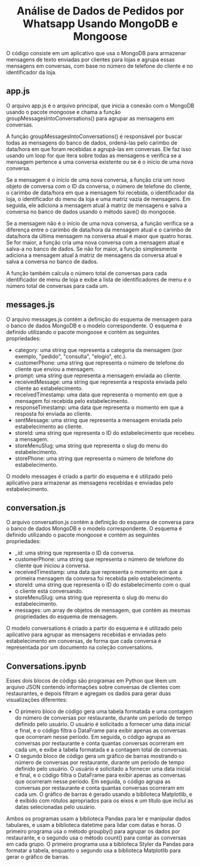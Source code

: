<h1 align="center"> Análise de Dados de Pedidos por Whatsapp Usando MongoDB e Mongoose </h1>
<p>O código consiste em um aplicativo que usa o MongoDB para armazenar mensagens de texto enviadas por clientes para lojas e agrupa essas mensagens em conversas, com base no número de telefone do cliente e no identificador da loja.</p> 

<h2>app.js</h2>
<p>O arquivo app.js é o arquivo principal, que inicia a conexão com o MongoDB usando o pacote mongoose e chama a função groupMessagesIntoConversations() para agrupar as mensagens em conversas.</p>
<p>A função groupMessagesIntoConversations() é responsável por buscar todas as mensagens do banco de dados, ordená-las pelo carimbo de data/hora em que foram recebidas e agrupá-las em conversas. Ele faz isso usando um loop for que itera sobre todas as mensagens e verifica se a mensagem pertence a uma conversa existente ou se é o início de uma nova conversa.</p>
<p>Se a mensagem é o início de uma nova conversa, a função cria um novo objeto de conversa com o ID da conversa, o número de telefone do cliente, o carimbo de data/hora em que a mensagem foi recebida, o identificador da loja, o identificador do menu da loja e uma matriz vazia de mensagens. Em seguida, ele adiciona a mensagem atual à matriz de mensagens e salva a conversa no banco de dados usando o método save() do mongoose.</p>
<p>Se a mensagem não é o início de uma nova conversa, a função verifica se a diferença entre o carimbo de data/hora da mensagem atual e o carimbo de data/hora da última mensagem na conversa atual é maior que quatro horas. Se for maior, a função cria uma nova conversa com a mensagem atual e salva-a no banco de dados. Se não for maior, a função simplesmente adiciona a mensagem atual à matriz de mensagens da conversa atual e salva a conversa no banco de dados.</p>
<p>A função também calcula o número total de conversas para cada identificador de menu de loja e exibe a lista de identificadores de menu e o número total de conversas para cada um.</p>

<h2>messages.js</h2>
<p>O arquivo messages.js contém a definição do esquema de mensagem para o banco de dados MongoDB e o modelo correspondente. O esquema é definido utilizando o pacote mongoose e contém as seguintes propriedades:</p>
<ul>
  <li>category: uma string que representa a categoria da mensagem (por exemplo, "pedido", "consulta", "elogio", etc.).</li>
  <li>customerPhone: uma string que representa o número de telefone do cliente que enviou a mensagem.</li>
  <li>prompt: uma string que representa a mensagem enviada ao cliente.</li>
  <li>receivedMessage: uma string que representa a resposta enviada pelo cliente ao estabelecimento.</li>
  <li>receivedTimestamp: uma data que representa o momento em que a mensagem foi recebida pelo    estabelecimento.</li>
  <li>responseTimestamp: uma data que representa o momento em que a resposta foi enviada ao cliente.</li>
  <li>sentMessage: uma string que representa a mensagem enviada pelo estabelecimento ao cliente.</li>
  <li>storeId: uma string que representa o ID do estabelecimento que recebeu a mensagem.</li>
  <li>storeMenuSlug: uma string que representa o slug do menu do estabelecimento.</li>
  <li>storePhone: uma string que representa o número de telefone do estabelecimento.</li>
</ul>
<p>O modelo messages é criado a partir do esquema e é utilizado pelo aplicativo para armazenar as mensagens recebidas e enviadas pelo estabelecimento.</p>

<h2>conversation.js</h2>
<p>O arquivo conversation.js contém a definição do esquema de conversa para o banco de dados MongoDB e o modelo correspondente. O esquema é definido utilizando o pacote mongoose e contém as seguintes propriedades:</p>
<ul>
  <li>_id: uma string que representa o ID da conversa.</li>
  <li>customerPhone: uma string que representa o número de telefone do cliente que iniciou a conversa.</li>
  <li>receivedTimestamp: uma data que representa o momento em que a primeira mensagem da conversa foi recebida pelo estabelecimento.</li>
  <li>storeId: uma string que representa o ID do estabelecimento com o qual o cliente está conversando.</li>
  <li>storeMenuSlug: uma string que representa o slug do menu do estabelecimento.</li>
  <li>messages: um array de objetos de mensagem, que contém as mesmas propriedades do esquema de mensagem.</li>
</ul>
<p>O modelo conversations é criado a partir do esquema e é utilizado pelo aplicativo para agrupar as mensagens recebidas e enviadas pelo estabelecimento em conversas, de forma que cada conversa é representada por um documento na coleção conversations.</p>

<h2>Conversations.ipynb</h2>
<p>Esses dois blocos de código são programas em Python que lêem um arquivo JSON contendo informações sobre conversas de clientes com restaurantes, e depois filtram e agregam os dados para gerar duas visualizações diferentes:</p>
<ul>
  <li>O primeiro bloco de código gera uma tabela formatada e uma contagem do número de conversas por restaurante, durante um período de tempo definido pelo usuário. O usuário é solicitado a fornecer uma data inicial e final, e o código filtra o DataFrame para exibir apenas as conversas que ocorreram nesse período. Em seguida, o código agrupa as conversas por restaurante e conta quantas conversas ocorreram em cada um, e exibe a tabela formatada e a contagem total de conversas.</li>
  <li>O segundo bloco de código gera um gráfico de barras mostrando o número de conversas por restaurante, durante um período de tempo definido pelo usuário. O usuário é solicitado a fornecer uma data inicial e final, e o código filtra o DataFrame para exibir apenas as conversas que ocorreram nesse período. Em seguida, o código agrupa as conversas por restaurante e conta quantas conversas ocorreram em cada um. O gráfico de barras é gerado usando a biblioteca Matplotlib, e é exibido com rótulos apropriados para os eixos e um título que inclui as datas selecionadas pelo usuário.</li>
</ul>
<p> Ambos os programas usam a biblioteca Pandas para ler e manipular dados tabulares, e usam a biblioteca datetime para lidar com datas e horas. O primeiro programa usa o método groupby() para agrupar os dados por restaurante, e o segundo usa o método count() para contar as conversas em cada grupo. O primeiro programa usa a biblioteca Styler da Pandas para formatar a tabela, enquanto o segundo usa a biblioteca Matplotlib para gerar o gráfico de barras. </p>

